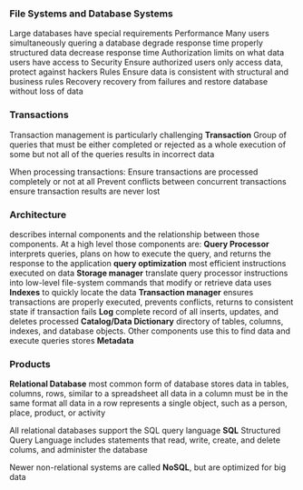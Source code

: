 ### File Systems and Database Systems 
Large databases have special requirements
	Performance
		Many users simultaneously quering a database degrade response time 
		properly structured data decrease response time
	Authorization 
		limits on what data users have access to
	Security
		Ensure authorized users only access data, protect against hackers
	Rules
		Ensure data is consistent with structural and business rules 
	Recovery
		recovery from failures and restore database without loss of data

### Transactions
Transaction management is particularly challenging 
**Transaction**
	Group of queries that must be either completed or rejected as a whole 
		execution of some but not all of the queries results in incorrect data 

When processing transactions:
	Ensure transactions are processed completely or not at all
	Prevent conflicts between concurrent transactions 
	ensure transaction results are never lost 

### Architecture 
describes internal components and the relationship between those components. At a high level those components are: 
**Query Processor**
	interprets queries, plans on how to execute the query, and returns the response to the application 
		**query optimization** most efficient instructions executed on data
**Storage manager**
	translate query processor instructions into low-level file-system commands that modify or retrieve data 
		uses **Indexes** to quickly locate the data 
**Transaction manager**
	ensures transactions are properly executed, prevents conflicts, returns to consistent state if transaction fails 
**Log**
	complete record of all inserts, updates, and deletes processed 
**Catalog/Data Dictionary**
	directory of tables, columns, indexes, and database objects. Other components use this to find data and execute queries 
	stores **Metadata**

### Products 
**Relational Database**
	most common form of database 
	stores data in tables, columns, rows, similar to a spreadsheet
	all data in a column must be in the same format
	all data in a row represents a single object, such as a person, place, product, or activity 

All relational databases support the SQL query language 
**SQL**
	Structured Query Language 
		includes statements that read, write, create, and delete colums, and administer the database

Newer non-relational systems are called **NoSQL**, but are optimized for big data 